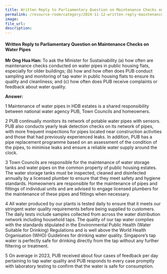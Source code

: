 ```yaml
---
title: Written Reply to Parliamentary Question on Maintenance Checks on Water Pipes
permalink: /resource-room/category/2024-11-12-written-reply-maintenance-checks-water-pipes/
image:
file_url:
description:
---
```

 
#### Written Reply to Parliamentary Question on Maintenance Checks on Water Pipes

**Mr Ong Hua Han:** To ask the Minister for Sustainability (a) how often are maintenance checks conducted on water pipes in public housing flats, especially for older buildings; (b) how and how often does PUB conduct sampling and monitoring of tap water in public housing flats to ensure its quality and cleanliness; and (c) how often does PUB receive complaints or feedback about water quality.

**Answer:**

1 Maintenance of water pipes in HDB estates is a shared responsibility between national water agency PUB, Town Councils and homeowners.

2 PUB continually monitors its network of potable water pipes with sensors. PUB also conducts yearly leak detection checks on its network of pipes, with more frequent inspections for pipes located near construction activities and those that had previously experienced leaks. In addition, PUB has a pipe replacement programme based on an assessment of the condition of the pipes, to minimise leaks and ensure a reliable water supply around the clock.

3 Town Councils are responsible for the maintenance of water storage tanks and water pipes on the common property of public housing estates. The water storage tanks must be inspected, cleaned and disinfected annually by a licensed plumber to ensure that they meet safety and hygiene standards. Homeowners are responsible for the maintenance of pipes and fittings of individual units and are advised to engage licensed plumbers for the maintenance of these pipes and fittings when necessary.

4 All water produced by our plants is tested daily to ensure that it meets our stringent water quality requirements before being supplied to customers. The daily tests include samples collected from across the water distribution network including household taps. The quality of our tap water complies with the standards stipulated in the Environmental Public Health (Water Suitable for Drinking) Regulations and is well above the World Health Organisation (WHO) Guidelines for drinking water quality. Singapore’s tap water is perfectly safe for drinking directly from the tap without any further filtering or treatment.

5 On average in 2023, PUB received about four cases of feedback per day pertaining to tap water quality and PUB responds to every case promptly with laboratory testing to confirm that the water is safe for consumption.
